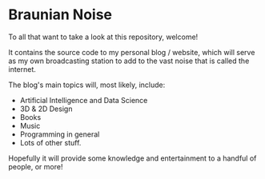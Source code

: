 # Braunian Noise

To all that want to take a look at this repository, welcome!

It contains the source code to my personal blog / website, which will serve as my
own broadcasting station to add to the vast noise that is called the internet.

The blog's main topics will, most likely, include:
 * Artificial Intelligence and Data Science
 * 3D & 2D Design
 * Books
 * Music
 * Programming in general
 * Lots of other stuff.

Hopefully it will provide some knowledge and entertainment to a handful of people, or more!
